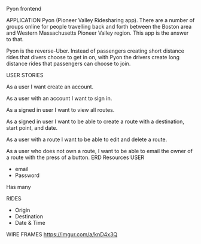 Pyon frontend

APPLICATION
Pyon (Pioneer Valley Ridesharing app). There are a number of groups online for people travelling back and forth between the Boston area and Western Massachusetts Pioneer Valley region. This app is the answer to that.

Pyon is the reverse-Uber. Instead of passengers creating short distance rides that divers choose to get in on, with Pyon the drivers create long distance rides that passengers can choose to join.

USER STORIES

As a user I want create an account.

As a user with an account I want to sign in.

As a signed in user I want to view all routes.

As a signed in user I want to be able to create a route with a destination, start point, and date.

As a user with a route I want to be able to edit and delete a route.

As a user who does not own a route, I want to be able to email the owner of a route with the press of a button.
ERD
Resources 
USER
- email
- Password

Has many 

RIDES
 - Origin
 - Destination
 - Date & Time


WIRE FRAMES
https://imgur.com/a/knD4x3Q
